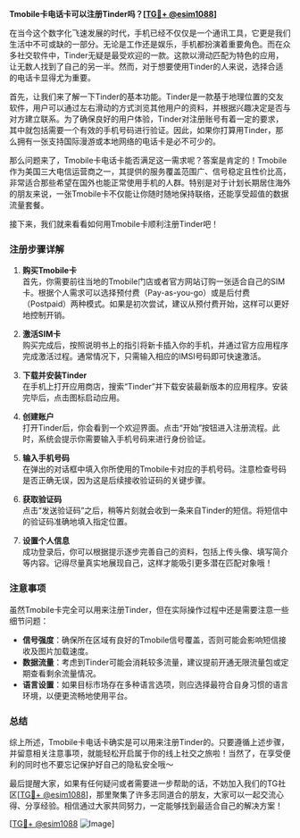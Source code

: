 **Tmobile卡电话卡可以注册Tinder吗？[[TG💪+ @esim1088](https://t.me/s/esim1088)]**

在当今这个数字化飞速发展的时代，手机已经不仅仅是一个通讯工具，它更是我们生活中不可或缺的一部分。无论是工作还是娱乐，手机都扮演着重要角色。而在众多社交软件中，Tinder无疑是最受欢迎的一款。这款以滑动匹配为特色的应用，让无数人找到了自己的另一半。然而，对于想要使用Tinder的人来说，选择合适的电话卡显得尤为重要。

首先，让我们来了解一下Tinder的基本功能。Tinder是一款基于地理位置的交友软件，用户可以通过左右滑动的方式浏览其他用户的资料，并根据兴趣决定是否与对方建立联系。为了确保良好的用户体验，Tinder对注册账号有着一定的要求，其中就包括需要一个有效的手机号码进行验证。因此，如果你打算用Tinder，那么拥有一张支持国际漫游或本地网络的电话卡是必不可少的。

那么问题来了，Tmobile卡电话卡能否满足这一需求呢？答案是肯定的！Tmobile作为美国三大电信运营商之一，其提供的服务覆盖范围广、信号稳定且性价比高，非常适合那些希望在国外也能正常使用手机的人群。特别是对于计划长期居住海外的朋友来说，一张Tmobile卡不仅能让你随时随地保持联络，还能享受超值的数据流量套餐。

接下来，我们就来看看如何用Tmobile卡顺利注册Tinder吧！

### 注册步骤详解

1. **购买Tmobile卡**  
   首先，你需要前往当地的Tmobile门店或者官方网站订购一张适合自己的SIM卡。根据个人需求可以选择预付费（Pay-as-you-go）或是后付费（Postpaid）两种模式。如果是初次尝试，建议从预付费开始，这样可以更好地控制开销。

2. **激活SIM卡**  
   购买完成后，按照说明书上的指引将新卡插入你的手机，并通过官方应用程序完成激活过程。通常情况下，只需输入相应的IMSI号码即可快速激活。

3. **下载并安装Tinder**  
   在手机上打开应用商店，搜索“Tinder”并下载安装最新版本的应用程序。安装完毕后，点击图标启动应用。

4. **创建账户**  
   打开Tinder后，你会看到一个欢迎界面。点击“开始”按钮进入注册流程。此时，系统会提示你需要输入手机号码来进行身份验证。

5. **输入手机号码**  
   在弹出的对话框中填入你所使用的Tmobile卡对应的手机号码。注意检查号码是否正确无误，因为这是后续接收验证码的关键步骤。

6. **获取验证码**  
   点击“发送验证码”之后，稍等片刻就会收到一条来自Tinder的短信。将短信中的验证码准确地填入指定位置。

7. **设置个人信息**  
   成功登录后，你可以根据提示逐步完善自己的资料，包括上传头像、填写简介等内容。记得尽量真实地展现自己，这样才能吸引更多潜在匹配对象哦！

### 注意事项

虽然Tmobile卡完全可以用来注册Tinder，但在实际操作过程中还是需要注意一些细节问题：

- **信号强度**：确保所在区域有良好的Tmobile信号覆盖，否则可能会影响短信接收及图片加载速度。
- **数据流量**：考虑到Tinder可能会消耗较多流量，建议提前开通无限流量包或定期查看剩余流量情况。
- **语言设置**：如果目标市场存在多种语言选项，则应选择最符合自身习惯的语言环境，以便更流畅地使用平台。

### 总结

综上所述，Tmobile卡电话卡确实是可以用来注册Tinder的。只要遵循上述步骤，并留意相关注意事项，就能轻松开启属于你的线上社交之旅啦！当然了，在享受便利的同时也不要忘记保护好自己的隐私安全哦～

最后提醒大家，如果有任何疑问或者需要进一步帮助的话，不妨加入我们的TG社区[[TG💪+ @esim1088](https://t.me/s/esim1088)]，那里聚集了许多志同道合的朋友，大家可以一起交流心得、分享经验。相信通过大家共同努力，一定能够找到最适合自己的解决方案！

[[TG💪+ @esim1088](https://t.me/s/esim1088) ![Image](https://i.postimg.cc/4NQfJmqS/Snipaste-2025-05-13-00-14-12.png)]